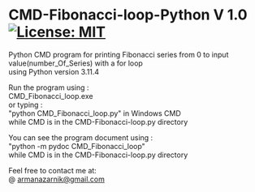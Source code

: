 # CMD-Fibonacci-loop-Python V 1.0 [![License: MIT](https://img.shields.io/badge/License-MIT-yellow.svg)](https://opensource.org/licenses/MIT)  
Python CMD program for printing Fibonacci series from 0 to input value(number_Of_Series) with a for loop  
using Python version 3.11.4  

Run the program using :  
CMD_Fibonacci_loop.exe  
or typing :  
"python CMD_Fibonacci_loop.py" in Windows CMD  
while CMD is in the CMD-Fibonacci-loop.py directory  

You can see the program document using :  
"python -m pydoc CMD_Fibonacci_loop"  
 while CMD is in the CMD-Fibonacci-loop.py directory  
  
Feel free to contact me at:  
@ armanazarnik@gmail.com
